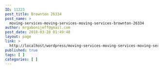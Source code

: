 ```yaml
---
ID: 11223
post_title: Brownton 26334
post_name: >
  moving-services-moving-services-moving-services-brownton-26334
author: mrgabonijeff@gmail.com
post_date: 2018-03-28 01:49:48
layout: page
link: >
  http://localhost/wordpress/moving-services-moving-services-moving-services-brownton-26334/
published: true
tags: [ ]
categories: [ ]
---
```

